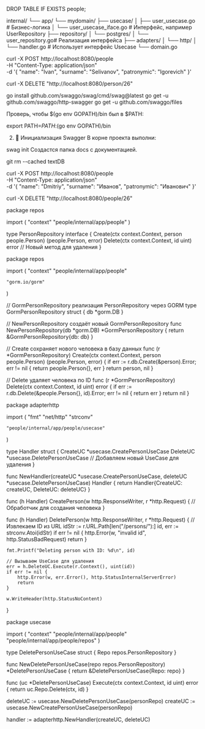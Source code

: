 
DROP TABLE IF EXISTS people;


internal/
└── app/
    └── mydomain/
        ├── usecase/
        │   ├── user_usecase.go        # Бизнес-логика
        │   └── user_usecase_iface.go  # Интерфейс, например UserRepository
        ├── repository/
        │   └── postgres/
        │       └── user_repository.go# Реализация интерфейса
        ├── adapters/
        │   └── http/
        │       └── handler.go         # Использует интерфейс Usecase
        └── domain.go


 curl -X POST http://localhost:8080/people \
  -H "Content-Type: application/json" \
  -d '{
    "name": "Ivan",
    "surname": "Selivanov",
    "patronymic": "Igorevich"
}'

curl -X DELETE "http://localhost:8080/person/26"





go install github.com/swaggo/swag/cmd/swag@latest
go get -u github.com/swaggo/http-swagger
go get -u github.com/swaggo/files

Проверь, чтобы $(go env GOPATH)/bin был в $PATH:


export PATH=$PATH:$(go env GOPATH)/bin

2. 📂 Инициализация Swagger
В корне проекта выполни:


swag init
Создастся папка docs с документацией.


git rm --cached textDB


curl -X POST http://localhost:8080/people \
  -H "Content-Type: application/json" \
  -d '{
    "name": "Dmitriy",
    "surname": "Иванов",
    "patronymic": "Иванович"
  }'

  curl -X DELETE "http://localhost:8080/people/26"


package repos

import (
	"context"
	"people/internal/app/people"
)

type PersonRepository interface {
	Create(ctx context.Context, person people.Person) (people.Person, error)
	Delete(ctx context.Context, id uint) error // Новый метод для удаления
}


package repos

import (
	"context"
	"people/internal/app/people"

	"gorm.io/gorm"
)

// GormPersonRepository реализация PersonRepository через GORM
type GormPersonRepository struct {
	db *gorm.DB
}

// NewPersonRepository создаёт новый GormPersonRepository
func NewPersonRepository(db *gorm.DB) *GormPersonRepository {
	return &GormPersonRepository{db: db}
}

// Create сохраняет нового человека в базу данных
func (r *GormPersonRepository) Create(ctx context.Context, person people.Person) (people.Person, error) {
	if err := r.db.Create(&person).Error; err != nil {
		return people.Person{}, err
	}
	return person, nil
}

// Delete удаляет человека по ID
func (r *GormPersonRepository) Delete(ctx context.Context, id uint) error {
	if err := r.db.Delete(&people.Person{}, id).Error; err != nil {
		return err
	}
	return nil
}


package adapterhttp

import (
	"fmt"
	"net/http"
	"strconv"

	"people/internal/app/people/usecase"
)

type Handler struct {
	CreateUC   *usecase.CreatePersonUseCase
	DeleteUC   *usecase.DeletePersonUseCase // Добавляем новый UseCase для удаления
}

func NewHandler(createUC *usecase.CreatePersonUseCase, deleteUC *usecase.DeletePersonUseCase) Handler {
	return Handler{CreateUC: createUC, DeleteUC: deleteUC}
}

func (h Handler) CreatePerson(w http.ResponseWriter, r *http.Request) {
	// Обработчик для создания человека
}

func (h Handler) DeletePerson(w http.ResponseWriter, r *http.Request) {
	// Извлекаем ID из URL
	idStr := r.URL.Path[len("/persons/"):]
	id, err := strconv.Atoi(idStr)
	if err != nil {
		http.Error(w, "invalid id", http.StatusBadRequest)
		return
	}

	fmt.Printf("Deleting person with ID: %d\n", id)

	// Вызываем UseCase для удаления
	err = h.DeleteUC.Execute(r.Context(), uint(id))
	if err != nil {
		http.Error(w, err.Error(), http.StatusInternalServerError)
		return
	}

	w.WriteHeader(http.StatusNoContent)
}


package usecase

import (
	"context"
	"people/internal/app/people"
	"people/internal/app/people/repos"
)

type DeletePersonUseCase struct {
	Repo repos.PersonRepository
}

func NewDeletePersonUseCase(repo repos.PersonRepository) *DeletePersonUseCase {
	return &DeletePersonUseCase{Repo: repo}
}

func (uc *DeletePersonUseCase) Execute(ctx context.Context, id uint) error {
	return uc.Repo.Delete(ctx, id)
}


deleteUC := usecase.NewDeletePersonUseCase(personRepo)
createUC := usecase.NewCreatePersonUseCase(personRepo)

handler := adapterhttp.NewHandler(createUC, deleteUC)



